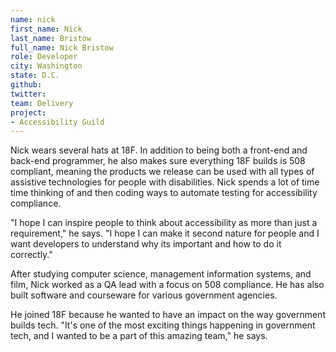 ```yaml
---
name: nick
first_name: Nick
last_name: Bristow
full_name: Nick Bristow
role: Developer
city: Washington
state: D.C.
github:
twitter:
team: Delivery
project:
- Accessibility Guild
---
```


Nick wears several hats at 18F. In addition to being both a front-end and back-end programmer, he also makes sure everything 18F builds is 508 compliant, meaning the products we release can be used with all types of assistive technologies for people with disabilities. Nick spends a lot of time time thinking of and then coding ways to automate testing for accessibility compliance.

"I hope I can inspire people to think about accessibility as more than just a requirement," he says. "I hope I can make it second nature for people and I want developers to understand why its important and how to do it correctly."

After studying computer science, management information systems, and film, Nick worked as a QA lead with a focus on 508 compliance. He has also built software and courseware for various government agencies.

He joined 18F because he wanted to have an impact on the way government builds tech. "It's one of the most exciting things happening in government tech, and I wanted to be a part of this amazing team," he says.
